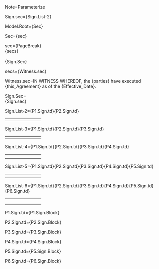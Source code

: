 Note=Parameterize

Sign.sec={Sign.List-2}

Model.Root={Sec}

Sec={sec}

sec={PageBreak}<br>{secs}<br><br>{Sign.Sec}

secs={Witness.sec}

Witness.sec=IN WITNESS WHEREOF, the {parties} have executed {this_Agreement} as of the {Effective_Date}.

Sign.Sec=<br>{Sign.sec}<br>

Sign.List-2=<table><tr>{P1.Sign.td}<td width="100px"></td>{P2.Sign.td}</tr></table>

Sign.List-3=<table><tr>{P1.Sign.td}<td width="100px"></td>{P2.Sign.td}</tr><tr>{P3.Sign.td}</tr></table>

Sign.List-4=<table><tr>{P1.Sign.td}<td width="100px"></td>{P2.Sign.td}</tr><tr>{P3.Sign.td}<td></td>{P4.Sign.td}</tr></table>

Sign.List-5=<table><tr>{P1.Sign.td}<td width="100px"></td>{P2.Sign.td}</tr><tr>{P3.Sign.td}<td></td>{P4.Sign.td}</tr><tr>{P5.Sign.td}</tr></table>

Sign.List-6=<table><tr>{P1.Sign.td}<td width="100px"></td>{P2.Sign.td}</tr><tr>{P3.Sign.td}<td></td>{P4.Sign.td}</tr><tr>{P5.Sign.td}<td width="100px"></td>{P6.Sign.td}</tr></table>

P1.Sign.td=<td valign="top" width="300px">{P1.Sign.Block}</td>

P2.Sign.td=<td valign="top" width="300px">{P2.Sign.Block}</td>

P3.Sign.td=<td valign="top" width="300px">{P3.Sign.Block}</td>

P4.Sign.td=<td valign="top" width="300px">{P4.Sign.Block}</td>

P5.Sign.td=<td valign="top" width="300px">{P5.Sign.Block}</td>    

P6.Sign.td=<td valign="top" width="300px">{P6.Sign.Block}</td>
